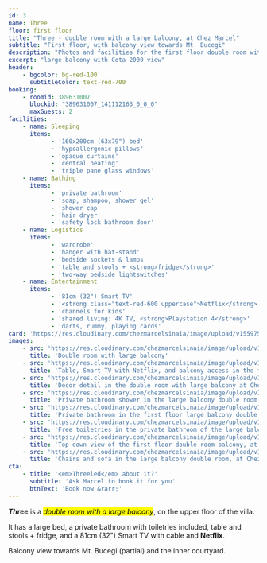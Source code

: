 ```yaml
---
id: 3
name: Three
floor: first floor
title: "Three - double room with a large balcony, at Chez Marcel"
subtitle: "First floor, with balcony view towards Mt. Bucegi"
description: "Photos and facilities for the first floor double room with a large balcony, at Chez Marcel Sinaia, Prahova Valley"
excerpt: "large balcony with Cota 2000 view"
header:
    - bgcolor: bg-red-100
      subtitleColor: text-red-700
booking:
    - roomid: 389631007
      blockid: "389631007_141112163_0_0_0"
      maxGuests: 2
facilities:
    - name: Sleeping
      items:
            - '160x200cm (63x79") bed'
            - 'hypoallergenic pillows'
            - 'opaque curtains'
            - 'central heating'
            - 'triple pane glass windows'
    - name: Bathing
      items:
            - 'private bathroom'
            - 'soap, shampoo, shower gel'
            - 'shower cap'
            - 'hair dryer'
            - 'safety lock bathroom door'
    - name: Logistics
      items:
            - 'wardrobe'
            - 'hanger with hat-stand'
            - 'bedside sockets & lamps'
            - 'table and stools + <strong>fridge</strong>'
            - 'two-way bedside lightswitches'
    - name: Entertainment
      items:
            - '81cm (32") Smart TV' 
            - '<strong class="text-red-600 uppercase">Netflix</strong>' 
            - 'channels for kids'
            - 'shared living: 4K TV, <strong>Playstation 4</strong>'
            - 'darts, rummy, playing cards'
card: 'https://res.cloudinary.com/chezmarcelsinaia/image/upload/v1559759411/rooms/3/index-card.jpg'
images:
    - src: 'https://res.cloudinary.com/chezmarcelsinaia/image/upload/v1559821335/rooms/3/double-room-3-with-balcony.jpg'
      title: 'Double room with large balcony'
    - src: 'https://res.cloudinary.com/chezmarcelsinaia/image/upload/v1559821336/rooms/3/double-room-3-table-tv-balcony-access.jpg'
      title: 'Table, Smart TV with Netflix, and balcony access in the first floor double room at Chez Marcel Sinaia'
    - src: 'https://res.cloudinary.com/chezmarcelsinaia/image/upload/v1559821335/rooms/3/double-room-3-artwork-detail.jpg'
      title: 'Decor detail in the double room with large balcony at Chez Marcel Sinaia'
    - src: 'https://res.cloudinary.com/chezmarcelsinaia/image/upload/v1559821336/rooms/3/double-room-3-private-bathroom-shower-toilet.jpg'
      title: 'Private bathroom shower in the large balcony double room'
    - src: 'https://res.cloudinary.com/chezmarcelsinaia/image/upload/v1559821336/rooms/3/double-room-3-private-bathroom-sink-mirror.jpg'
      title: 'Private bathroom in the first floor large balcony double room'
    - src: 'https://res.cloudinary.com/chezmarcelsinaia/image/upload/v1559821336/rooms/3/double-room-3-private-bathroom-toiletries.jpg'
      title: 'Free toiletries in the private bathroom of the large balcony double room'
    - src: 'https://res.cloudinary.com/chezmarcelsinaia/image/upload/v1559821336/rooms/3/double-room-3-balcony-top-view.jpg'
      title: 'Top-down view of the first floor double room balcony, at Chez Marcel Sinaia'
    - src: 'https://res.cloudinary.com/chezmarcelsinaia/image/upload/v1559821335/rooms/3/double-room-3-balcony.jpg'
      title: 'Chairs and sofa in the large balcony double room, at Chez Marcel Sinaia'
cta:
    - title: '<em>Threeled</em> about it?'
      subtitle: 'Ask Marcel to book it for you'
      btnText: 'Book now &rarr;'
---
```


**_Three_** is a <mark><em>double room with a large balcony</em></mark>, on the upper floor of the villa. 

It has a large bed, a private bathroom with toiletries included, table and stools + fridge, and a 81cm (32") Smart TV with cable and <strong class="text-red-600 uppercase text-base">Netflix</strong>. 

Balcony view towards Mt. Bucegi (partial) and the inner courtyard.
